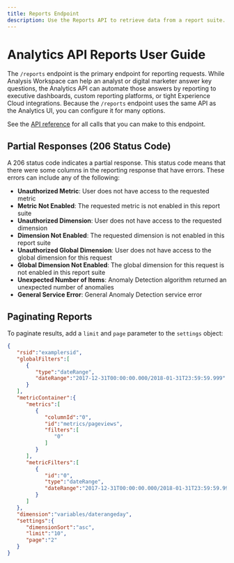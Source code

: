 ```yaml
---
title: Reports Endpoint
description: Use the Reports API to retrieve data from a report suite.
---
```


# Analytics API Reports User Guide

The `/reports` endpoint is the primary endpoint for reporting requests. While Analysis Workspace can help an analyst or digital marketer answer key questions, the Analytics API can automate those answers by reporting to executive dashboards, custom reporting platforms, or tight Experience Cloud integrations. Because the `/reports` endpoint uses the same API as the Analytics UI, you can configure it for many options.

See the [API reference](../../../api.md) for all calls that you can make to this endpoint.

## Partial Responses (206 Status Code)

A 206 status code indicates a partial response. This status code means that there were some columns in the reporting response that have errors. These errors can include any of the following:

* **Unauthorized Metric**: User does not have access to the requested metric
* **Metric Not Enabled**: The requested metric is not enabled in this report suite
* **Unauthorized Dimension**: User does not have access to the requested dimension
* **Dimension Not Enabled**: The requested dimension is not enabled in this report suite
* **Unauthorized Global Dimension**: User does not have access to the global dimension for this request
* **Global Dimension Not Enabled**: The global dimension for this request is not enabled in this report suite
* **Unexpected Number of Items**: Anomaly Detection algorithm returned an unexpected number of anomalies
* **General Service Error**: General Anomaly Detection service error

## Paginating Reports

To paginate results, add a `limit` and `page` parameter to the `settings` object:

```json
{
   "rsid":"examplersid",
   "globalFilters":[
      {
         "type":"dateRange",
         "dateRange":"2017-12-31T00:00:00.000/2018-01-31T23:59:59.999"
      }
   ],
   "metricContainer":{
      "metrics":[
         {
            "columnId":"0",
            "id":"metrics/pageviews",
            "filters":[
               "0"
            ]
         }
      ],
      "metricFilters":[
         {
            "id":"0",
            "type":"dateRange",
            "dateRange":"2017-12-31T00:00:00.000/2018-01-31T23:59:59.999"
         }
      ]
   },
   "dimension":"variables/daterangeday",
   "settings":{
      "dimensionSort":"asc",
      "limit":"10",
      "page":"2"
   }
}
```
